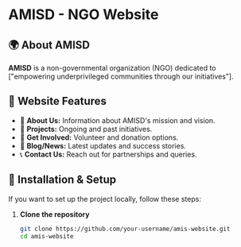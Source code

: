 # AMISD - NGO Website  

## 🌍 About AMISD  
**AMISD** is a non-governmental organization (NGO) dedicated to ["empowering underprivileged communities through our initiatives"].  

## 📌 Website Features  
- 🌱 **About Us:** Information about AMISD's mission and vision.  
- 🤝 **Projects:** Ongoing and past initiatives.  
- 💖 **Get Involved:** Volunteer and donation options.  
- 📰 **Blog/News:** Latest updates and success stories.  
- 📞 **Contact Us:** Reach out for partnerships and queries.  

## 🚀 Installation & Setup  
If you want to set up the project locally, follow these steps:  

1. **Clone the repository**  
   ```sh
   git clone https://github.com/your-username/amis-website.git
   cd amis-website
